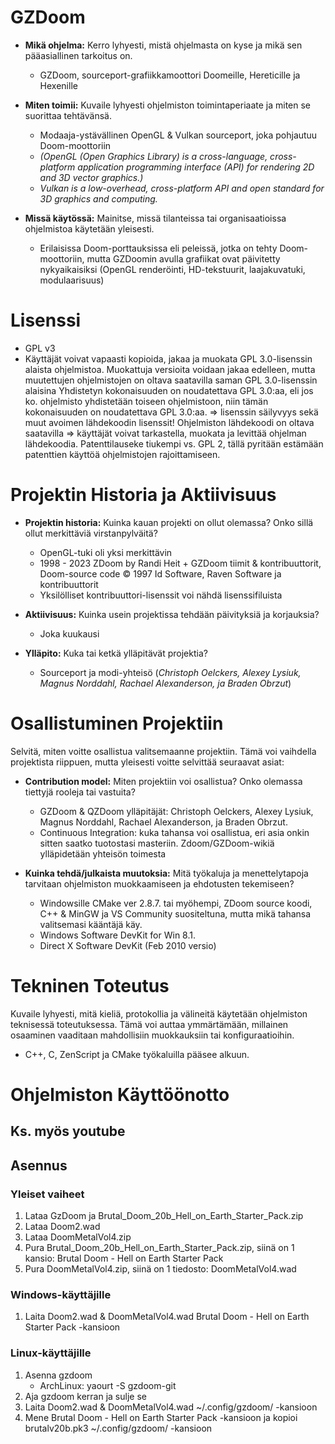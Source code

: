 # GZDoom

- **Mikä ohjelma:** Kerro lyhyesti, mistä ohjelmasta on kyse ja mikä sen pääasiallinen tarkoitus on.
  - GZDoom, sourceport-grafiikkamoottori Doomeille, Hereticille ja Hexenille

- **Miten toimii:** Kuvaile lyhyesti ohjelmiston toimintaperiaate ja miten se suorittaa tehtävänsä.
  - Modaaja-ystävällinen OpenGL & Vulkan sourceport, joka pohjautuu Doom-moottoriin
  - _(OpenGL (Open Graphics Library) is a cross-language, cross-platform application programming interface (API) for rendering 2D and 3D vector graphics.)_
  - _Vulkan is a low-overhead, cross-platform API and open standard for 3D graphics and computing._

- **Missä käytössä:** Mainitse, missä tilanteissa tai organisaatioissa ohjelmistoa käytetään yleisesti.
  - Erilaisissa Doom-porttauksissa eli peleissä, jotka on tehty Doom-moottoriin, mutta GZDoomin avulla grafiikat ovat päivitetty nykyaikaisiksi (OpenGL renderöinti, HD-tekstuurit, laajakuvatuki, modulaarisuus)

# Lisenssi
  - GPL v3
  - Käyttäjät voivat vapaasti kopioida, jakaa ja muokata GPL 3.0-lisenssin alaista ohjelmistoa. Muokattuja versioita voidaan jakaa edelleen, mutta muutettujen ohjelmistojen on oltava saatavilla saman GPL 3.0-lisenssin alaisina
Yhdistetyn kokonaisuuden on noudatettava GPL 3.0:aa, eli jos ko. ohjelmisto yhdistetään toiseen ohjelmistoon, niin tämän kokonaisuuden on noudatettava GPL 3.0:aa. ⇒ lisenssin säilyvyys sekä muut avoimen lähdekoodin lisenssit!
Ohjelmiston lähdekoodi on oltava saatavilla ⇒ käyttäjät voivat tarkastella, muokata ja levittää ohjelman lähdekoodia.
Patenttilauseke tiukempi vs. GPL 2, tällä pyritään estämään patenttien käyttöä ohjelmistojen rajoittamiseen.


# Projektin Historia ja Aktiivisuus

- **Projektin historia:** Kuinka kauan projekti on ollut olemassa? Onko sillä ollut merkittäviä virstanpylväitä?
  - OpenGL-tuki oli yksi merkittävin
  - 1998 - 2023 ZDoom by Randi Heit + GZDoom tiimit & kontribuuttorit, Doom-source code © 1997 Id Software, Raven Software ja kontribuuttorit
  - Yksilölliset kontribuuttori-lisenssit voi nähdä lisenssifiluista

- **Aktiivisuus:** Kuinka usein projektissa tehdään päivityksiä ja korjauksia?
  - Joka kuukausi

- **Ylläpito:** Kuka tai ketkä ylläpitävät projektia?
  - Sourceport ja modi-yhteisö (_Christoph Oelckers, Alexey Lysiuk, Magnus Norddahl, Rachael Alexanderson, ja Braden Obrzut_)

# Osallistuminen Projektiin

Selvitä, miten voitte osallistua valitsemaanne projektiin. Tämä voi vaihdella projektista riippuen, mutta yleisesti voitte selvittää seuraavat asiat:

- **Contribution model:** Miten projektiin voi osallistua? Onko olemassa tiettyjä rooleja tai vastuita?
  - GZDoom & QZDoom ylläpitäjät: Christoph Oelckers, Alexey Lysiuk, Magnus Norddahl, Rachael Alexanderson, ja Braden Obrzut.
  - Continuous Integration: kuka tahansa voi osallistua, eri asia onkin sitten saatko tuotostasi masteriin. Zdoom/GZDoom-wikiä ylläpidetään yhteisön toimesta

- **Kuinka tehdä/julkaista muutoksia:** Mitä työkaluja ja menettelytapoja tarvitaan ohjelmiston muokkaamiseen ja ehdotusten tekemiseen?
  - Windowsille CMake ver 2.8.7. tai myöhempi, ZDoom source koodi, C++ & MinGW ja VS Community suositeltuna, mutta mikä tahansa valitsemasi kääntäjä käy.
  - Windows Software DevKit for Win 8.1.
  - Direct X Software DevKit (Feb 2010 versio)

# Tekninen Toteutus

Kuvaile lyhyesti, mitä kieliä, protokollia ja välineitä käytetään ohjelmiston teknisessä toteutuksessa. Tämä voi auttaa ymmärtämään, millainen osaaminen vaaditaan mahdollisiin muokkauksiin tai konfiguraatioihin.
- C++, C, ZenScript ja CMake työkaluilla pääsee alkuun.

# Ohjelmiston Käyttöönotto

## Ks. myös youtube

## Asennus
### Yleiset vaiheet
1. Lataa GzDoom ja Brutal_Doom_20b_Hell_on_Earth_Starter_Pack.zip
2. Lataa Doom2.wad
3. Lataa DoomMetalVol4.zip
4. Pura Brutal_Doom_20b_Hell_on_Earth_Starter_Pack.zip, siinä on 1 kansio: Brutal Doom - Hell on Earth Starter Pack
5. Pura DoomMetalVol4.zip, siinä on 1 tiedosto: DoomMetalVol4.wad

### Windows-käyttäjille
1. Laita Doom2.wad & DoomMetalVol4.wad Brutal Doom - Hell on Earth Starter Pack -kansioon

### Linux-käyttäjille
1. Asenna gzdoom
   - ArchLinux: yaourt -S gzdoom-git
2. Aja gzdoom kerran ja sulje se
3. Laita Doom2.wad & DoomMetalVol4.wad ~/.config/gzdoom/ -kansioon
4. Mene Brutal Doom - Hell on Earth Starter Pack -kansioon ja kopioi brutalv20b.pk3 ~/.config/gzdoom/ -kansioon

